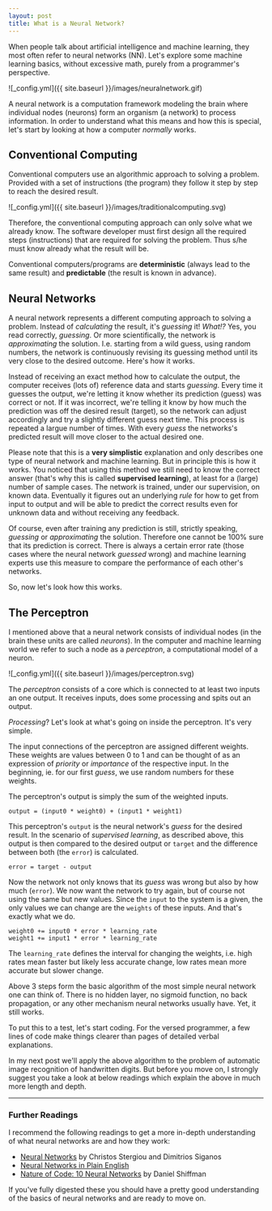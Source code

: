 ```yaml
---
layout: post
title: What is a Neural Network?
---
```


When people talk about artificial intelligence and machine learning, they most often refer to neural networks (NN). 
Let's explore some machine learning basics, without excessive math, purely from a programmer's perspective.

![_config.yml]({{ site.baseurl }}/images/neuralnetwork.gif)

A neural network is a computation framework modeling the brain where individual nodes (neurons) form an organism (a network) to process information. 
In order to understand what this means and how this is special, let's start by looking at how a computer *normally* works.  

## Conventional Computing

Conventional computers use an algorithmic approach to solving a problem. 
Provided with a set of instructions (the program) they follow it step by step to reach the desired result.

![_config.yml]({{ site.baseurl }}/images/traditionalcomputing.svg)

Therefore, the conventional computing approach can only solve what we already know. 
The software developer must first design all the required steps (instructions) that are required for solving the problem. 
Thus s/he must know already what the result will be.

Conventional computers/programs are **deterministic** (always lead to the same result) and **predictable** (the result is known in advance). 

## Neural Networks

A neural network represents a different computing approach to solving a problem. 
Instead of *calculating* the result, it's *guessing* it!
*What!?* Yes, you read correctly, *guessing*.
Or more scientifically, the network is *approximating* the solution.
I.e. starting from a wild guess, using random numbers, the network is continuously revising its guessing method until its very close to the desired outcome.
Here's how it works.

Instead of receiving an exact method how to calculate the output, the computer receives (lots of) reference data and starts *guessing*. 
Every time it guesses the output, we're letting it know whether its prediction (guess) was correct or not. 
If it was incorrect, we're telling it know by how much the prediction was off the desired result (target), so the network can adjust accordingly and try a slightly different guess next time.
This process is repeated a largue number of times. 
With every *guess* the networks's predicted result will move closer to the actual desired one. 

Please note that this is a **very simplistic** explanation and only describes one type of neural network and machine learning. 
But in principle this is how it works. 
You noticed that using this method we still need to know the correct answer (that's why this is called **supervised learning**), at least for a (large) number of sample cases.
The network is trained, under our supervision, on known data. 
Eventually it figures out an underlying *rule* for how to get from input to output and will be able to predict the correct results even for unknown data and without receiving any feedback.

Of course, even after training any prediction is still, strictly speaking, *guessing* or *approximating* the solution.
Therefore one cannot be 100% sure that its prediction is correct. 
There is always a certain error rate (those cases where the neural network *guessed* wrong) and machine learning experts use this measure to compare the performance of each other's networks.
 
So, now let's look how this works.

## The Perceptron

I mentioned above that a neural network consists of individual nodes (in the brain these units are called *neurons*). 
In the computer and machine learning world we refer to such a node as a *perceptron*, a computational model of a neuron.

![_config.yml]({{ site.baseurl }}/images/perceptron.svg)

The *perceptron* consists of a core which is connected to at least two inputs an one output.
It receives inputs, does some processing and spits out an output. 

*Processing*? Let's look at what's going on inside the perceptron. It's very simple. 

The input connections of the perceptron are assigned different weights. 
These weights are values between 0 to 1 and can be thought of as an expression of *priority* or *importance* of the respective input. 
In the beginning, ie. for our first *guess*, we use random numbers for these weights.

The perceptron's output is simply the sum of the weighted inputs.

```
output = (input0 * weight0) + (input1 * weight1)

```

This perceptron's `output` is the neural network's *guess* for the desired result.
In the scenario of *supervised learning*, as described above, this output is then compared to the desired output or `target` and the difference between both (the `error`) is calculated.

```
error = target - output

```

Now the network not only knows that its *guess* was wrong but also by how much (`error`).
We now want the network to try again, but of course not using the same but new values.
Since the `input` to the system is a given, the only values we can change are the `weights` of these inputs.
And that's exactly what we do.

```
weight0 += input0 * error * learning_rate
weight1 += input1 * error * learning_rate

```

The `learning_rate` defines the interval for changing the weights, i.e. high rates mean faster but likely less accurate change, low rates mean more accurate but slower change.

Above 3 steps form the basic algorithm of the most simple neural network one can think of. 
There is no hidden layer, no sigmoid function, no back propagation, or any other mechanism neural networks usually have.
Yet, it still works.

To put this to a test, let's start coding. 
For the versed programmer, a few lines of code make things clearer than pages of detailed verbal explanations.

In my next post we'll apply the above algorithm to the problem of automatic image recognition of handwritten digits. 
But before you move on, I strongly suggest you take a look at below readings which explain the above in much more length and depth.

---

### Further Readings

I recommend the following readings to get a more in-depth understanding of what neural networks are and how they work:

* [Neural Networks](http://www.doc.ic.ac.uk/~nd/surprise_96/journal/vol4/cs11/report.html) by Christos Stergiou and Dimitrios Siganos 
* [Neural Networks in Plain English](http://www.ai-junkie.com/ann/evolved/nnt1.html)
* [Nature of Code: 10 Neural Networks](http://natureofcode.com/book/chapter-10-neural-networks/) by Daniel Shiffman

If you've fully digested these you should have a pretty good understanding of the basics of neural networks and are ready to move on.

